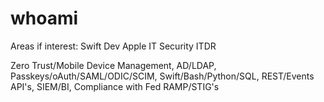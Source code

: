 # whoami

Areas if interest: Swift Dev Apple IT Security ITDR

Zero Trust/Mobile Device Management, AD/LDAP, Passkeys/oAuth/SAML/ODIC/SCIM, Swift/Bash/Python/SQL, REST/Events API's, SIEM/BI, Compliance with Fed RAMP/STIG's
